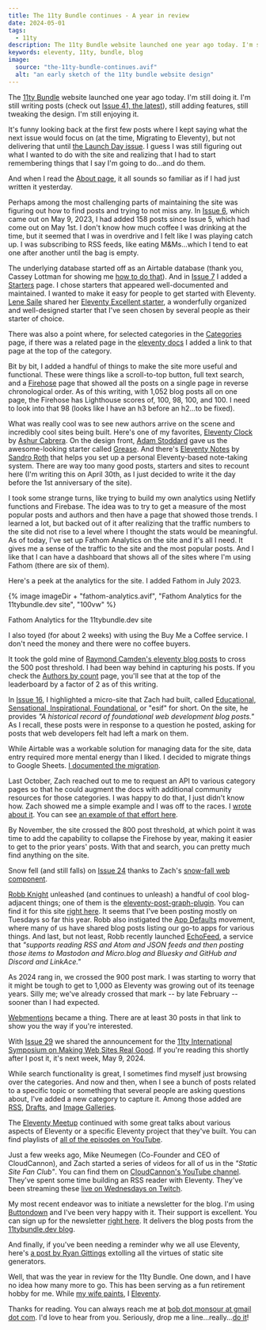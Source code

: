 ```yaml
---
title: The 11ty Bundle continues - A year in review
date: 2024-05-01
tags:
  - 11ty
description: The 11ty Bundle website launched one year ago today. I'm still doing it.
keywords: eleventy, 11ty, bundle, blog
image:
  source: "the-11ty-bundle-continues.avif"
  alt: "an early sketch of the 11ty bundle website design"
---
```


The [11ty Bundle](https://11tybundle.dev/) website launched one year ago today. I'm still doing it. I'm still writing posts (check out [Issue 41, the latest](https://11tybundle.dev/blog/11ty-bundle-41/)), still adding features, still tweaking the design. I'm still enjoying it.

It's funny looking back at the first few posts where I kept saying what the next issue would focus on (at the time, Migrating to Eleventy), but not delivering that until [the Launch Day issue](https://11tybundle.dev/blog/11ty-bundle-5/). I guess I was still figuring out what I wanted to do with the site and realizing that I had to start remembering things that I say I'm going to do...and do them.

And when I read the [About page](https://11tybundle.dev/about/), it all sounds so familiar as if I had just written it yesterday.

Perhaps among the most challenging parts of maintaining the site was figuring out how to find posts and trying to not miss any. In [Issue 6](https://11tybundle.dev/blog/11ty-bundle-6/), which came out on May 9, 2023, I had added 158 posts since Issue 5, which had come out on May 1st. I don't know how much coffee I was drinking at the time, but it seemed that I was in overdrive and I felt like I was playing catch up. I was subscribing to RSS feeds, like eating M&amp;Ms...which I tend to eat one after another until the bag is empty.

The underlying database started off as an Airtable database (thank you, Cassey Lottman for showing me [how to do that](https://www.cassey.dev/posts/2023-05-09-airtable-data-fetch/)). And in [Issue 7]() I added a [Starters](https://11tybundle.dev//starters/) page. I chose starters that appeared well-documented and maintained. I wanted to make it easy for people to get started with Eleventy. [Lene Saile](https://11tybundle.dev//authors/lene-saile) shared her [Eleventy Excellent starter](https://eleventy-excellent.netlify.app/), a wonderfully organized and well-designed starter that I've seen chosen by several people as their starter of choice.

There was also a point where, for selected categories in the [Categories](https://11tybundle.dev//categories/) page, if there was a related page in the [eleventy docs](https://www.11ty.dev/docs/) I added a link to that page at the top of the category.

Bit by bit, I added a handful of things to make the site more useful and functional. These were things like a scroll-to-top button, full text search, and a [Firehose](https://11tybundle.dev//firehose/) page that showed all the posts on a single page in reverse chronological order. As of this writing, with 1,052 blog posts all on one page, the Firehose has Lighthouse scores of, 100, 98, 100, and 100. I need to look into that 98 (looks like I have an h3 before an h2...to be fixed).

What was really cool was to see new authors arrive on the scene and incredibly cool sites being built. Here's one of my favorites, [Eleventy Clock](https://eleventy-clock.netlify.app/2:07/) by [Ashur Cabrera](https://11tybundle.dev//authors/ashur-cabrera/). On the design front, [Adam Stoddard](https://11tybundle.dev//authors/adam-stoddard/) gave us the awesome-looking starter called [Grease](https://web-grease.netlify.app/). And there's [Eleventy Notes](https://eleventy-notes.sandroroth.com/) by [Sandro Roth](https://11tybundle.dev/authors/sandro-roth/) that helps you set up a personal Eleventy-based note-taking system. There are way too many good posts, starters and sites to recount here (I'm writing this on April 30th, as I just decided to write it the day before the 1st anniversary of the site).

I took some strange turns, like trying to build my own analytics using Netlify functions and Firebase. The idea was to try to get a measure of the most popular posts and authors and then have a page that showed those trends. I learned a lot, but backed out of it after realizing that the traffic numbers to the site did not rise to a level where I thought the stats would be meaningful. As of today, I've set up Fathom Analytics on the site and it's all I need. It gives me a sense of the traffic to the site and the most popular posts. And I like that I can have a dashboard that shows all of the sites where I'm using Fathom (there are six of them).

Here's a peek at the analytics for the site. I added Fathom in July 2023.

{% image imageDir + "fathom-analytics.avif", "Fathom Analytics for the 11tybundle.dev site", "100vw" %}

Fathom Analytics for the 11tybundle.dev site

I also toyed (for about 2 weeks) with using the Buy Me a Coffee service. I don't need the money and there were no coffee buyers.

It took the gold mine of [Raymond Camden's eleventy blog posts](https://www.raymondcamden.com/tags/eleventy) to cross the 500 post threshold. I had been way behind in capturing his posts. If you check the [Authors by count](https://11tybundle.dev/authors-by-count/) page, you'll see that at the top of the leaderboard by a factor of 2 as of this writing.

In [Issue 16](https://11tybundle.dev/blog/11ty-bundle-16/), I highlighted a micro-site that Zach had built, called [Educational, Sensational, Inspirational, Foundational](https://esif.dev/), or "esif" for short. On the site, he provides _"A historical record of foundational web development blog posts."_ As I recall, these posts were in response to a question he posted, asking for posts that web developers felt had left a mark on them.

While Airtable was a workable solution for managing data for the site, data entry required more mental energy than I liked. I decided to migrate things to Google Sheets. [I documented the migration](https://www.bobmonsour.com/posts/scratch-that-use-google-sheets-api/).

Last October, Zach reached out to me to request an API to various category pages so that he could augment the docs with additional community resources for those categories. I was happy to do that, I just didn't know how. Zach showed me a simple example and I was off to the races. I [wrote about it](https://www.bobmonsour.com/posts/pagination-in-a-javascript-template-with-eleventy/). You can see [an example of that effort here](https://www.11ty.dev/docs/cms/#from-the-community).

By November, the site crossed the 800 post threshold, at which point it was time to add the capability to collapse the Firehose by year, making it easier to get to the prior years' posts. With that and search, you can pretty much find anything on the site.

Snow fell (and still falls) on [Issue 24](https://11tybundle.dev/blog/11ty-bundle-24/) thanks to Zach's [snow-fall web component](https://www.zachleat.com/web/snow-fall/).

[Robb Knight](https://11tybundle.dev/authors/robb-knight) unleashed (and continues to unleash) a handful of cool blog-adjacent things; one of them is the [eleventy-post-graph-plugin](https://rknight.me/blog/eleventy-post-graph-plugin/). You can find it for this site [right here](https://11tybundle.dev/blog/post-graph/). It seems that I've been posting mostly on Tuesdays so far this year. Robb also instigated the [App Defaults](https://defaults.rknight.me/) movement, where many of us have shared blog posts listing our go-to apps for various things. And last, but not least, Robb recently launched [EchoFeed](https://echofeed.app/), a service that _"supports reading RSS and Atom and JSON feeds and then posting those items to Mastodon and Micro.blog and Bluesky and GitHub and Discord and LinkAce."_

As 2024 rang in, we crossed the 900 post mark. I was starting to worry that it might be tough to get to 1,000 as Eleventy was growing out of its teenage years. Silly me; we've already crossed that mark -- by late February -- sooner than I had expected.

[Webmentions](https://11tybundle.dev/categories/webmentions/) became a thing. There are at least 30 posts in that link to show you the way if you're interested.

With [Issue 29](https://11tybundle.dev/blog/11ty-bundle-29/) we shared the announcement for the [11ty International Symposium on Making Web Sites Real Good](https://conf.11ty.dev/). If you're reading this shortly after I post it, it's next week, May 9, 2024.

While search functionality is great, I sometimes find myself just browsing over the categories. And now and then, when I see a bunch of posts related to a specific topic or something that several people are asking questions about, I've added a new category to capture it. Among those added are [RSS](https://11tybundle.dev/categories/rss/), [Drafts](https://11tybundle.dev/categories/drafts/), and [Image Galleries](https://11tybundle.dev/categories/image-galleries/).

The [Eleventy Meetup](https://11tymeetup.dev/) continued with some great talks about various aspects of Eleventy or a specific Eleventy project that they've built. You can find playlists of [all of the episodes on YouTube](https://www.youtube.com/@THEEleventyMeetup/playlists).

Just a few weeks ago, Mike Neumegen (Co-Founder and CEO of CloudCannon), and Zach started a series of videos for all of us in the _"Static Site Fan Club"_. You can find them on [CloudCannon's YouTube channel](https://www.youtube.com/@CloudCannon/videos). They've spent some time building an RSS reader with Eleventy. They've been streaming these [live on Wednesdays on Twitch](https://www.twitch.tv/cloudcannoncms).

My most recent endeavor was to initiate a newsletter for the blog. I'm using [Buttondown](https://buttondown.email/) and I've been very happy with it. Their support is excellent. You can sign up for the newsletter [right here](https://buttondown.email/11tybundle). It delivers the blog posts from the [11tybundle.dev blog](https://11tybundle.dev/blog/).

And finally, if you've been needing a reminder why we all use Eleventy, here's [a post by Ryan Gittings](https://gittings.studio/blog/10-reasons-why-static-site-generators-are-perfect-for-modern-web-development/) extolling all the virtues of static site generators.

Well, that was the year in review for the 11ty Bundle. One down, and I have no idea how many more to go. This has been serving as a fun retirement hobby for me. While [my wife paints](https://www.tascafineart.com/sandra-tasca-paintings), I [Eleventy](https://www.11ty.dev/).

Thanks for reading. You can always reach me at [bob dot monsour at gmail dot com](mailto:bob.monsour@gmail.com). I'd love to hear from you. Seriously, drop me a line...really...[do it](mailto:bob.monsour@gmail.com)!
